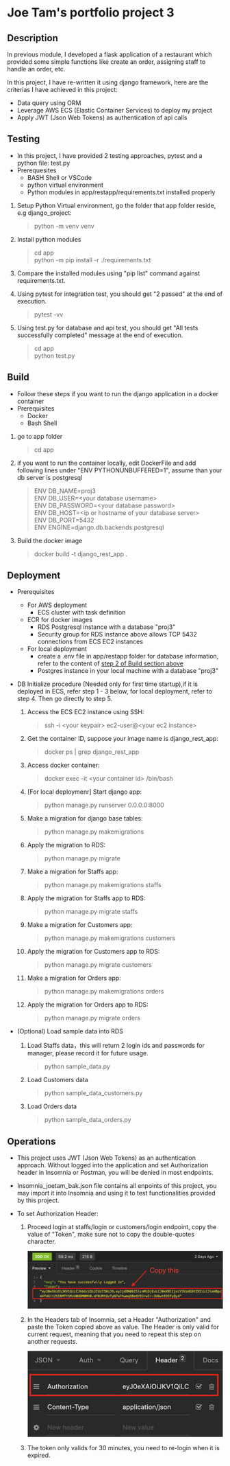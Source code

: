 # Joe Tam's portfolio project 3

## Description
In previous module, I developed a flask application of a restaurant which provided some simple functions like create an order, assigning staff to handle an order, etc.

In this project, I have re-written it using django framework, here are the criterias I have achieved in this project:

- Data query using ORM
- Leverage AWS ECS (Elastic Container Services) to deploy my project
- Apply JWT (Json Web Tokens) as authentication of api calls

## Testing
* In this project, I have provided 2 testing approaches, pytest and a python file: test.py
* Prerequesites
    - BASH Shell or VSCode
    - python virtual environment
    - Python modules in app/restapp/requirements.txt installed properly

1. Setup Python Virtual environment, go the folder that app folder reside, e.g django_project:
    > python -m venv venv
2. Install python modules
    > cd app  
    > python -m pip install -r ./requirements.txt
3. Compare the installed modules using "pip list" command against requirements.txt.

4. Using pytest for integration test, you should get "2 passed" at the end of execution.
    > pytest -vv
5. Using test.py for database and api test, you should get "All tests successfully completed" message at the end of execution.
    > cd app  
    > python test.py
 
## Build
* Follow these steps if you want to run the django application in a docker container
* Prerequisites
    - Docker 
    - Bash Shell
1. go to app folder
    > cd app
2. <a id="db"></a>if you want to run the container locally, edit DockerFile and add following lines under "ENV PYTHONUNBUFFERED=1", assume than your db server is postgresql
    > ENV DB_NAME=proj3  
    > ENV DB_USER=\<your database username>  
    > ENV DB_PASSWORD=\<your database password>  
    > ENV DB_HOST=\<ip or hostname of your database server>  
    > ENV DB_PORT=5432  
    > ENV ENGINE=django.db.backends.postgresql
    
3. Build the docker image
    > docker build -t django_rest_app .

## Deployment
*  Prerequisites
    - For AWS deployment
        - ECS cluster with task definition
     - ECR for docker images
        - RDS Postgresql instance with a database "proj3"
        - Security group for RDS instance above allows TCP 5432 connections from ECS EC2 instances
    - For local deployment
        - create a .env file in app/restapp folder for database information, refer to the content of [step 2 of Build section above](#db)
        - Postgres instance in your local machine with a database "proj3"
* DB Initialize procedure (Needed only for first time startup),if it is deployed in ECS, refer step 1 - 3 below, for local deployment, refer to step 4. Then go directly to step 5.

    1. Access the ECS EC2 instance using SSH:
        > ssh -i \<your keypair> ec2-user@\<your ec2 instance>
    2. Get the container ID, suppose your image name is django_rest_app:
        > docker ps | grep django_rest_app
    3. Access docker container:
        > docker exec -it \<your container id> /bin/bash
    4. [For local deploymenr] Start django app:
        > python manage.py runserver 0.0.0.0:8000
    5. Make a migration for django base tables:
        > python manage.py makemigrations
    6. Apply the migration to RDS:    
        > python manage.py migrate
    7. Make a migration for Staffs app:
        > python manage.py makemigrations staffs
    8. Apply the migration for Staffs app to RDS: 
        > python manage.py migrate staffs
    9. Make a migration for Customers app:
        > python manage.py makemigrations customers
    10. Apply the migration for Customers app to RDS: 
        > python manage.py migrate customers
    11. Make a migration for Orders app:
        > python manage.py makemigrations orders
    12. Apply the migration for Orders app to RDS:
        > python manage.py migrate orders

* (Optional) Load sample data into RDS
    1.  Load Staffs data，this will return 2 login ids and passwords for manager, please record it for future usage.
        > python sample_data.py
    2.  Load Customers data
        > python sample_data_customers.py
    3.  Load Orders data
        > python sample_data_orders.py  

## Operations
* This project uses JWT (Json Web Tokens) as an authentication approach. Without logged into the application and set Authorization header in Insomnia or Postman, you will be denied in most endpoints.
* Insomnia_joetam_bak.json file contains all enpoints of this project, you may import it into Insomnia and using it to test functionalities provided by this project.  
* To set Authorization Header:

    1. Proceed login at staffs/login or customers/login endpoint, copy the value of "Token", make sure not to copy the double-quotes character.

        ![login](login.png)

    2. In the Headers tab of Insomnia, set a Header "Authorization" and paste the Token copied above as value.
    The Header is only valid for current request, meaning that you need to repeat this step on another requests.

        ![test](set_token.png)

    3. The token only valids for 30 minutes, you need to re-login when it is expired.







    
